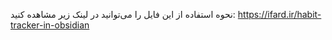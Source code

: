 نحوه استفاده از این فایل را می‌توانید در لینک زیر مشاهده کنید:
https://ifard.ir/habit-tracker-in-obsidian


